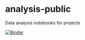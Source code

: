 # analysis-public
Data analysis notebooks for projects

[![Binder](https://mybinder.org/badge_logo.svg)](https://mybinder.org/v2/gh/kleiolab/analysis-public/HEAD)